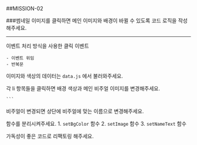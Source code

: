 ##MISSION-02

###썸네일 이미지를 클릭하면 메인 이미지와 배경이 바뀔 수 있도록 코드 로직을 작성해주세요.

---

이벤트 처리 방식을 사용한 클릭 이벤트

    - 이벤트 위임
    - 반복문

이미지와 색상의 데이터는 `data.js` 에서 불러와주세요.


각 li 항목들을 클릭하면 배경 색상과 메인 비주얼 이미지를 변경해주세요.

    ```
    
비주얼이 변경되면 상단에 비주얼에 맞는 이름으로 변경해주세요.
    

    
함수를 분리시켜주세요.
    1. `setBgColor` 함수
    2. `setImage` 함수
    3. `setNameText` 함수

가독성이 좋은 코드로 리팩토링 해주세요.